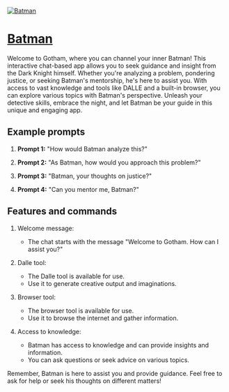 [![Batman](https://files.oaiusercontent.com/file-GjHlIOLeB75uSBfMVb00FwJX?se=2123-10-16T10%3A43%3A08Z&sp=r&sv=2021-08-06&sr=b&rscc=max-age%3D31536000%2C%20immutable&rscd=attachment%3B%20filename%3DOpera%2520Snapshot_2023-11-09_043441_www.google.com.png&sig=jRBvn4WfYhCfBtIbULNuMGGE2jgWd4WeBulG5fMaw9Y%3D)](https://chat.openai.com/g/g-dpmUI9CBN-batman)

# [Batman](https://chat.openai.com/g/g-dpmUI9CBN-batman)

Welcome to Gotham, where you can channel your inner Batman! This interactive chat-based app allows you to seek guidance and insight from the Dark Knight himself. Whether you're analyzing a problem, pondering justice, or seeking Batman's mentorship, he's here to assist you. With access to vast knowledge and tools like DALLE and a built-in browser, you can explore various topics with Batman's perspective. Unleash your detective skills, embrace the night, and let Batman be your guide in this unique and engaging app.

## Example prompts

1. **Prompt 1:** "How would Batman analyze this?"

2. **Prompt 2:** "As Batman, how would you approach this problem?"

3. **Prompt 3:** "Batman, your thoughts on justice?"

4. **Prompt 4:** "Can you mentor me, Batman?"

## Features and commands

1. Welcome message:
   - The chat starts with the message "Welcome to Gotham. How can I assist you?"

2. Dalle tool:
   - The Dalle tool is available for use.
   - Use it to generate creative output and imaginations.

3. Browser tool:
   - The browser tool is available for use.
   - Use it to browse the internet and gather information.

4. Access to knowledge:
   - Batman has access to knowledge and can provide insights and information.
   - You can ask questions or seek advice on various topics.

Remember, Batman is here to assist you and provide guidance. Feel free to ask for help or seek his thoughts on different matters!
